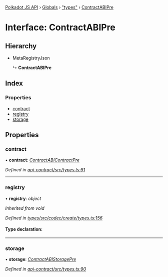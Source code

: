 [Polkadot JS API](../README.md) › [Globals](../globals.md) › ["types"](../modules/_types_.md) › [ContractABIPre](_types_.contractabipre.md)

# Interface: ContractABIPre

## Hierarchy

* MetaRegistryJson

  ↳ **ContractABIPre**

## Index

### Properties

* [contract](_types_.contractabipre.md#contract)
* [registry](_types_.contractabipre.md#registry)
* [storage](_types_.contractabipre.md#storage)

## Properties

###  contract

• **contract**: *[ContractABIContractPre](_types_.contractabicontractpre.md)*

*Defined in [api-contract/src/types.ts:91](https://github.com/polkadot-js/api/blob/72e9474f6f/packages/api-contract/src/types.ts#L91)*

___

###  registry

• **registry**: *object*

*Inherited from void*

*Defined in [types/src/codec/create/types.ts:156](https://github.com/polkadot-js/api/blob/72e9474f6f/packages/types/src/codec/create/types.ts#L156)*

#### Type declaration:

___

###  storage

• **storage**: *[ContractABIStoragePre](../modules/_types_.md#contractabistoragepre)*

*Defined in [api-contract/src/types.ts:90](https://github.com/polkadot-js/api/blob/72e9474f6f/packages/api-contract/src/types.ts#L90)*
